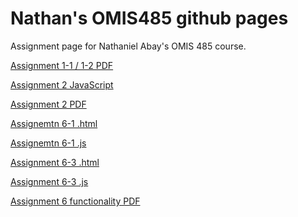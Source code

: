 # Nathan's OMIS485 github pages
Assignment page for Nathaniel Abay's OMIS 485 course.
<p class = "p"><a href="Assign1v2.pdf">Assignment 1-1 / 1-2 PDF</a></p> 
<p class = "p"><a href="rectangle.html">Assignment 2 JavaScript</a></p>
<p class = "p"><a href="Pics.html">Assignment 2 PDF</a></p>
<p class = "p"><a href="ex6_1.html">Assignemtn 6-1 .html</a></p>
<p class = "p"><a href="faqs.js">Assignemtn 6-1 .js</a></p>
<p class = "p"><a href="ex6_3.html">Assignment 6-3 .html</a></p>
<p class = "p"><a href="email_list.js">Assignment 6-3 .js</a></p>
<p class = "p"><a href="FunctionalityEx6_1-3">Assignment 6 functionality PDF</a></p>
